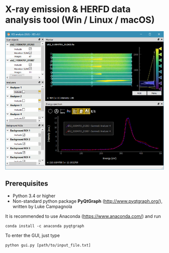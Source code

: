 # X-ray emission & HERFD data analysis tool (Win / Linux / macOS)

![alt text](https://github.com/flmiot/xes/blob/master/doc/screenshot.PNG)

## Prerequisites
-	Python 3.4 or higher
-	Non-standard python package __PyQtGraph__ (http://www.pyqtgraph.org/), written by Luke Campagnola

It is recommended to use Anaconda (https://www.anaconda.com/) and run
```
conda install -c anaconda pyqtgraph
```

To enter the GUI, just type
```
python gui.py [path/to/input_file.txt]
```
